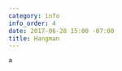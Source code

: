 ```yaml
---
category: info
info_order: 4
date: 2017-06-28 15:00 -07:00
title: Hangman
---
```


```python
a
```

